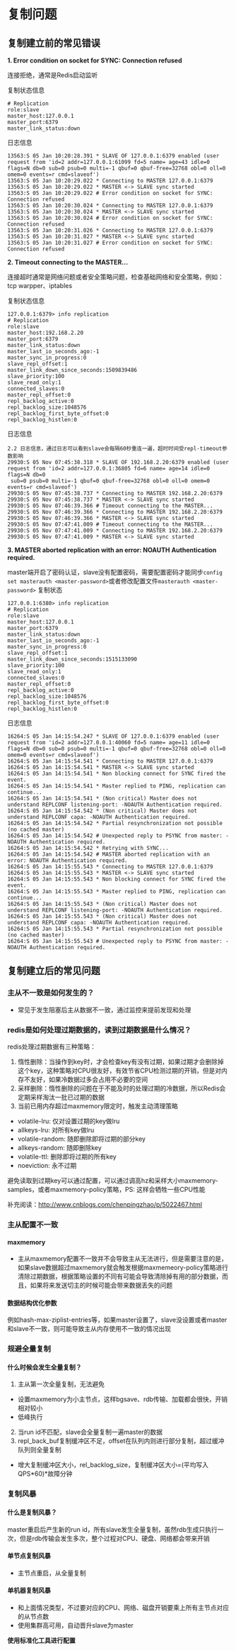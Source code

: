 # 复制问题

## 复制建立前的常见错误

**1. Error condition on socket for SYNC: Connection refused**

连接拒绝，通常是Redis启动监听

复制状态信息
```
# Replication
role:slave
master_host:127.0.0.1
master_port:6379
master_link_status:down
```

日志信息
```
13563:S 05 Jan 10:20:28.391 * SLAVE OF 127.0.0.1:6379 enabled (user request from 'id=2 addr=127.0.0.1:61099 fd=5 name= age=43 idle=0 flags=N db=0 sub=0 psub=0 multi=-1 qbuf=0 qbuf-free=32768 obl=0 oll=0 omem=0 events=r cmd=slaveof')
13563:S 05 Jan 10:20:29.022 * Connecting to MASTER 127.0.0.1:6379
13563:S 05 Jan 10:20:29.022 * MASTER <-> SLAVE sync started
13563:S 05 Jan 10:20:29.022 # Error condition on socket for SYNC: Connection refused
13563:S 05 Jan 10:20:30.024 * Connecting to MASTER 127.0.0.1:6379
13563:S 05 Jan 10:20:30.024 * MASTER <-> SLAVE sync started
13563:S 05 Jan 10:20:30.024 # Error condition on socket for SYNC: Connection refused
13563:S 05 Jan 10:20:31.026 * Connecting to MASTER 127.0.0.1:6379
13563:S 05 Jan 10:20:31.027 * MASTER <-> SLAVE sync started
13563:S 05 Jan 10:20:31.027 # Error condition on socket for SYNC: Connection refused
```

**2. Timeout connecting to the MASTER...**

连接超时通常是网络问题或者安全策略问题，检查基础网络和安全策略，例如：tcp warpper、iptables

复制状态信息
```
127.0.0.1:6379> info replication
# Replication
role:slave
master_host:192.168.2.20
master_port:6379
master_link_status:down
master_last_io_seconds_ago:-1
master_sync_in_progress:0
slave_repl_offset:1
master_link_down_since_seconds:1509839486
slave_priority:100
slave_read_only:1
connected_slaves:0
master_repl_offset:0
repl_backlog_active:0
repl_backlog_size:1048576
repl_backlog_first_byte_offset:0
repl_backlog_histlen:0
```

日志信息
```
2.2 日志信息，通过日志可以看到slave会每隔60秒重连一遍，超时时间受repl-timeout参数影响
29930:S 05 Nov 07:45:38.318 * SLAVE OF 192.168.2.20:6379 enabled (user request from 'id=2 addr=127.0.0.1:36805 fd=6 name= age=14 idle=0 flags=N db=0
 sub=0 psub=0 multi=-1 qbuf=0 qbuf-free=32768 obl=0 oll=0 omem=0 events=r cmd=slaveof')
29930:S 05 Nov 07:45:38.737 * Connecting to MASTER 192.168.2.20:6379
29930:S 05 Nov 07:45:38.737 * MASTER <-> SLAVE sync started
29930:S 05 Nov 07:46:39.366 # Timeout connecting to the MASTER...
29930:S 05 Nov 07:46:39.366 * Connecting to MASTER 192.168.2.20:6379
29930:S 05 Nov 07:46:39.366 * MASTER <-> SLAVE sync started
29930:S 05 Nov 07:47:41.009 # Timeout connecting to the MASTER...
29930:S 05 Nov 07:47:41.009 * Connecting to MASTER 192.168.2.20:6379
29930:S 05 Nov 07:47:41.009 * MASTER <-> SLAVE sync started
```

**3. MASTER aborted replication with an error: NOAUTH Authentication required.**

master端开启了密码认证，slave没有配置密码，需要配置密码才能同步`config set masterauth <master-password>`或者修改配置文件`masterauth <master-password>`
复制状态
```
127.0.0.1:6380> info replication
# Replication
role:slave
master_host:127.0.0.1
master_port:6379
master_link_status:down
master_last_io_seconds_ago:-1
master_sync_in_progress:0
slave_repl_offset:1
master_link_down_since_seconds:1515133090
slave_priority:100
slave_read_only:1
connected_slaves:0
master_repl_offset:0
repl_backlog_active:0
repl_backlog_size:1048576
repl_backlog_first_byte_offset:0
repl_backlog_histlen:0
```

日志信息
```
16264:S 05 Jan 14:15:54.247 * SLAVE OF 127.0.0.1:6379 enabled (user request from 'id=2 addr=127.0.0.1:40060 fd=5 name= age=11 idle=0 flags=N db=0 sub=0 psub=0 multi=-1 qbuf=0 qbuf-free=32768 obl=0 oll=0 omem=0 events=r cmd=slaveof')
16264:S 05 Jan 14:15:54.541 * Connecting to MASTER 127.0.0.1:6379
16264:S 05 Jan 14:15:54.541 * MASTER <-> SLAVE sync started
16264:S 05 Jan 14:15:54.541 * Non blocking connect for SYNC fired the event.
16264:S 05 Jan 14:15:54.541 * Master replied to PING, replication can continue...
16264:S 05 Jan 14:15:54.541 * (Non critical) Master does not understand REPLCONF listening-port: -NOAUTH Authentication required.
16264:S 05 Jan 14:15:54.542 * (Non critical) Master does not understand REPLCONF capa: -NOAUTH Authentication required.
16264:S 05 Jan 14:15:54.542 * Partial resynchronization not possible (no cached master)
16264:S 05 Jan 14:15:54.542 # Unexpected reply to PSYNC from master: -NOAUTH Authentication required.
16264:S 05 Jan 14:15:54.542 * Retrying with SYNC...
16264:S 05 Jan 14:15:54.542 # MASTER aborted replication with an error: NOAUTH Authentication required.
16264:S 05 Jan 14:15:55.543 * Connecting to MASTER 127.0.0.1:6379
16264:S 05 Jan 14:15:55.543 * MASTER <-> SLAVE sync started
16264:S 05 Jan 14:15:55.543 * Non blocking connect for SYNC fired the event.
16264:S 05 Jan 14:15:55.543 * Master replied to PING, replication can continue...
16264:S 05 Jan 14:15:55.543 * (Non critical) Master does not understand REPLCONF listening-port: -NOAUTH Authentication required.
16264:S 05 Jan 14:15:55.543 * (Non critical) Master does not understand REPLCONF capa: -NOAUTH Authentication required.
16264:S 05 Jan 14:15:55.543 * Partial resynchronization not possible (no cached master)
16264:S 05 Jan 14:15:55.543 # Unexpected reply to PSYNC from master: -NOAUTH Authentication required.
```

## 复制建立后的常见问题
### 主从不一致是如何发生的？
* 常见于发生阻塞后主从数据不一致，通过监控来提前发现和处理

### redis是如何处理过期数据的，读到过期数据是什么情况？
redis处理过期数据有三种策略：
1. 惰性删除：当操作到key时，才会检查key有没有过期，如果过期才会删除掉这个key，这种策略对CPU很友好，有效节省CPU检测过期的开销，但是对内存不友好，如果冷数据过多会占用不必要的空间
2. 采样删除：惰性删除的问题在于不能及时的处理过期的冷数据，所以Redis会定期采样淘汰一批已过期的数据
3. 当前已用内存超过maxmemory限定时，触发主动清理策略
  * volatile-lru: 仅对设置过期的key做lru
  * allkeys-lru: 对所有key做lru
  * volatile-random: 随即删除即将过期的部分key
  * allkeys-random: 随即删除key
  * volatile-ttl: 删除即将过期的所有key
  * noeviction: 永不过期

避免读取到过期key可以通过配置，可以通过调高hz和采样大小maxmemory-samples，或者maxmemory-policy策略，PS: 这样会牺牲一些CPU性能

补充阅读：http://www.cnblogs.com/chenpingzhao/p/5022467.html


### 主从配置不一致
#### maxmemory
* 主从maxmemory配置不一致并不会导致主从无法进行，但是需要注意的是，如果slave数据超过maxmemory就会触发根据maxmemeory-policy策略进行清除过期数据，根据策略设置的不同有可能会导致清除掉有用的部分数据，而且，如果将来发送切主的时候可能会带来数据丢失的问题

#### 数据结构优化参数
例如hash-max-ziplist-entries等，如果master设置了，slave没设置或者master和slave不一致，则可能导致主从内存使用不一致的情况出现

### 规避全量复制

#### 什么时候会发生全量复制？
1. 主从第一次全量复制，无法避免
  * 设置maxmemory为小主节点，这样bgsave、rdb传输、加载都会很快，开销相对较小
  * 低峰执行
2. 当run id不匹配，slave会全量复制一遍master的数据
3. repl_back_buf复制缓冲区不足，offset在队列内则进行部分复制，超过缓冲队列则全量复制
  * 增大复制缓冲区大小，rel_backlog_size，复制缓冲区大小=(平均写入QPS*60)*故障分钟

### 复制风暴
#### 什么是复制风暴？
master重启后产生新的run id，所有slave发生全量复制，虽然rdb生成只执行一次，但是rdb传输会发生多次，整个过程对CPU、硬盘、网络都会带来开销

#### 单节点复制风暴
* 主节点重启，从全量复制

#### 单机器复制风暴
* 和上面情况类型，不过要对应的CPU、网络、磁盘开销要乘上所有主节点对应的从节点数
* 使用集群高可用，自动晋升slave为master

**使用标准化工具进行配置**